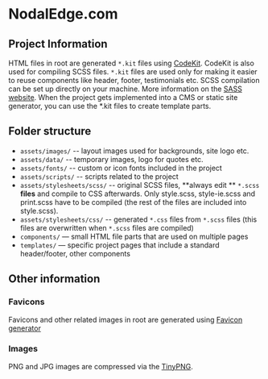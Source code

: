 # NodalEdge.com

## Project Information

HTML files in root are generated `*.kit` files using [CodeKit](https://realfavicongenerator.net/). CodeKit is also used for compiling SCSS files. `*.kit` files are used only for making it easier to reuse components like header, footer, testimonials etc. SCSS compilation can be set up directly on your machine. More information on the [SASS website](http://sass-lang.com/install). When the project gets implemented into a CMS or static site generator, you can use the *.kit files to create template parts.

## Folder structure

* `assets/images/` -- layout images used for backgrounds, site logo etc.
* `assets/data/` -- temporary images, logo for quotes etc.
* `assets/fonts/` -- custom or icon fonts included in the project
* `assets/scripts/` -- scripts related to the project
* `assets/stylesheets/scss/` -- original SCSS files, **always edit ** `*.scss` **files** and compile to CSS afterwards. Only style.scss, style-ie.scss and print.scss have to be compiled (the rest of the files are included into style.scss).
* `assets/stylesheets/css/` -- generated `*.css` files from `*.scss` files (this files are overwritten when `*.scss` files are compiled)
* `components/` — small HTML file parts that are used on multiple pages
* `templates/` — specific project pages that include a standard header/footer, other components

## Other information

### Favicons
Favicons and other related images in root are generated using [Favicon generator](https://realfavicongenerator.net/)

### Images
PNG and JPG images are compressed via the [TinyPNG](https://tinypng.com/). 